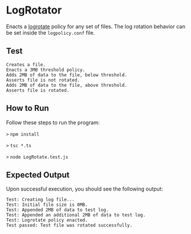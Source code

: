 # LogRotator
Enacts a [logrotate](https://linux.die.net/man/8/logrotate) policy for any set of files.
The log rotation behavior can be set inside the `logpolicy.conf` file. 

## Test
```
Creates a file.
Enacts a 3MB threshold policy.
Adds 2MB of data to the file, below threshold.
Asserts file is not rotated.
Adds 2MB of data to the file, above threshold.
Asserts file is rotated.
```

## How to Run
Follow these steps to run the program:

```>``` ```npm install```

```>``` ```tsc *.ts```

```>``` ```node LogRotate.test.js```

## Expected Output
Upon successful execution, you should see the following output:
```
Test: Creating log file...
Test: Initial file size is 0MB.
Test: Appended 2MB of data to test log.
Test: Appended an additional 2MB of data to test log.
Test: Logrotate policy enacted.
Test passed: Test file was rotated successfully.
```
